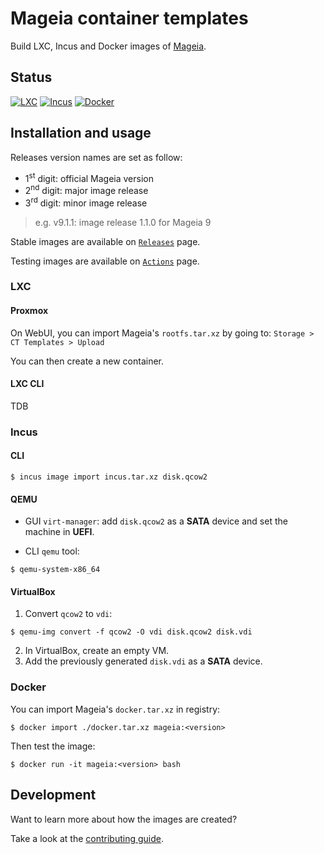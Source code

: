 # Mageia container templates

Build LXC, Incus and Docker images of [Mageia](https://www.mageia.org).

## Status

[![LXC](https://github.com/Chiogros/image-mageia/actions/workflows/build-lxc-image.yaml/badge.svg)](https://github.com/Chiogros/image-mageia/actions/workflows/build-lxc-image.yaml)
[![Incus](https://github.com/Chiogros/image-mageia/actions/workflows/build-incus-image.yaml/badge.svg)](https://github.com/Chiogros/image-mageia/actions/workflows/build-incus-image.yaml)
[![Docker](https://github.com/Chiogros/image-mageia/actions/workflows/build-docker-image.yaml/badge.svg)](https://github.com/Chiogros/image-mageia/actions/workflows/build-docker-image.yaml)

## Installation and usage

Releases version names are set as follow:
- 1<sup>st</sup> digit: official Mageia version
- 2<sup>nd</sup> digit: major image release
- 3<sup>rd</sup> digit: minor image release

> e.g. v9.1.1: image release 1.1.0 for Mageia 9

Stable images are available on
[`Releases`](https://github.com/Chiogros/image-mageia/tags) page.

Testing images are available on
[`Actions`](https://github.com/Chiogros/image-mageia/actions) page.

### LXC

#### Proxmox

On WebUI, you can import Mageia's `rootfs.tar.xz` by going to:
`Storage > CT Templates > Upload`

You can then create a new container.

#### LXC CLI

TDB

### Incus

#### CLI

``` Sh
$ incus image import incus.tar.xz disk.qcow2
```

#### QEMU

- GUI `virt-manager`: add `disk.qcow2` as a **SATA** device and set the
  machine in **UEFI**.

- CLI `qemu` tool:

``` Sh
$ qemu-system-x86_64
```

#### VirtualBox

1.  Convert `qcow2` to `vdi`:

``` Sh
$ qemu-img convert -f qcow2 -O vdi disk.qcow2 disk.vdi
```

2.  In VirtualBox, create an empty VM.
3.  Add the previously generated `disk.vdi` as a **SATA** device.

### Docker

You can import Mageia's `docker.tar.xz` in registry:

``` Sh
$ docker import ./docker.tar.xz mageia:<version>
```

Then test the image:

``` Sh
$ docker run -it mageia:<version> bash
```

## Development

Want to learn more about how the images are created?

Take a look at the [contributing guide](CONTRIBUTING.md).
